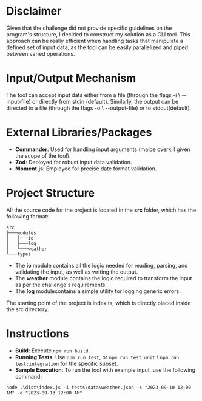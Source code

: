 # Disclaimer

Given that the challenge did not provide specific guidelines on the program's structure, I decided to construct my solution as a CLI tool. This approach can be really efficient when handling tasks that manipulate a defined set of input data, as the tool can be easily parallelized and piped between varied operations.

# Input/Output Mechanism

The tool can accept input data either from a file (through the flags -i \ --input-file) or directly from stdin (default). Similarly, the output can be directed to a file (through the flags -o \ --output-file) or to stdout(default).

# External Libraries/Packages

-   **Commander**: Used for handling input arguments (maibe overkill given the scope of the tool).
-   **Zod**: Deployed for robust input data validation.
-   **Moment.js**: Employed for precise date format validation.

# Project Structure

All the source code for the project is located in the **src** folder, which has the following format:

```
src
├───modules
│   ├───io
│   ├───log
│   └───weather
└───types
```

-   The **io** module contains all the logic needed for reading, parsing, and validating the input, as well as writing the output.
-   The **weather** module contains the logic required to transform the input as per the challenge's requirements.
-   The **log** modulecontains a simple utility for logging generic errors.

The starting point of the project is index.ts, which is directly placed inside the src directory.

# Instructions

-   **Build**: Execute `npm run build`.
-   **Running Tests**: Use `npm run test`, or `npm run test:unit` \ `npm run test:integration` for the specific subset.
-   **Sample Execution**: To run the tool with example input, use the following command:

```
node .\dist\index.js -i tests\data\weather.json -s "2023-09-10 12:00 AM" -e "2023-09-13 12:00 AM"
```
